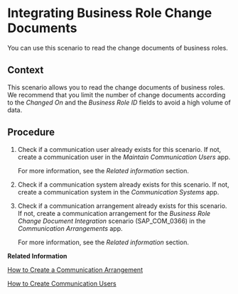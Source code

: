 <!-- copyc5ee0d630a0c447d84309baa77cfe2e4 -->

# Integrating Business Role Change Documents

You can use this scenario to read the change documents of business roles.



<a name="copyc5ee0d630a0c447d84309baa77cfe2e4__IntegratingBusinessRoleChangeDocuments_context"/>

## Context

This scenario allows you to read the change documents of business roles. We recommend that you limit the number of change documents according to the *Changed On* and the *Business Role ID* fields to avoid a high volume of data.



<a name="copyc5ee0d630a0c447d84309baa77cfe2e4__TopicTitleInCamelCase_steps"/>

## Procedure

1.  Check if a communication user already exists for this scenario. If not, create a communication user in the *Maintain Communication Users* app.

    For more information, see the *Related information* section.

2.  Check if a communication system already exists for this scenario. If not, create a communication system in the *Communication Systems* app.

3.  Check if a communication arrangement already exists for this scenario. If not, create a communication arrangement for the *Business Role Change Document Integration* scenario \(SAP\_COM\_0366\) in the *Communication Arrangements* app.

    For more information, see the *Related information* section.


**Related Information**  


[How to Create a Communication Arrangement](how-to-create-a-communication-arrangement-a0771f6.md "")

[How to Create Communication Users](how-to-create-communication-users-0377ade.md "")

